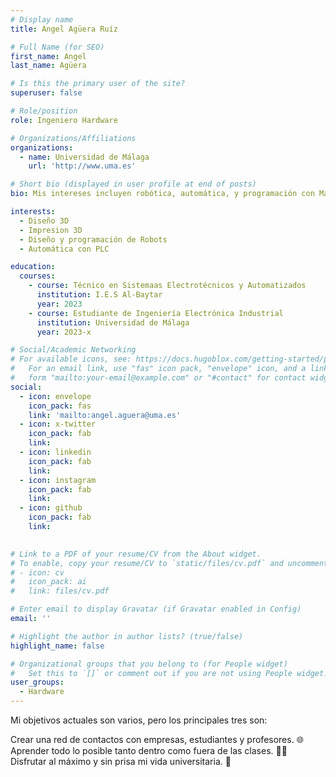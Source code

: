 ```yaml
---
# Display name
title: Angel Agüera Ruíz

# Full Name (for SEO)
first_name: Angel
last_name: Agüera

# Is this the primary user of the site?
superuser: false

# Role/position
role: Ingeniero Hardware

# Organizations/Affiliations
organizations:
  - name: Universidad de Málaga
    url: 'http://www.uma.es'

# Short bio (displayed in user profile at end of posts)
bio: Mis intereses incluyen robótica, automática, y programación con Matlab Simulink.

interests:
  - Diseño 3D
  - Impresion 3D
  - Diseño y programación de Robots
  - Automática con PLC

education:
  courses:
    - course: Técnico en Sistemaas Electrotécnicos y Automatizados
      institution: I.E.S Al-Baytar
      year: 2023
    - course: Estudiante de Ingeniería Electrónica Industrial
      institution: Universidad de Málaga
      year: 2023-x

# Social/Academic Networking
# For available icons, see: https://docs.hugoblox.com/getting-started/page-builder/#icons
#   For an email link, use "fas" icon pack, "envelope" icon, and a link in the
#   form "mailto:your-email@example.com" or "#contact" for contact widget.
social:
  - icon: envelope
    icon_pack: fas
    link: 'mailto:angel.aguera@uma.es'
  - icon: x-twitter
    icon_pack: fab
    link: 
  - icon: linkedin
    icon_pack: fab
    link: 
  - icon: instagram
    icon_pack: fab
    link: 
  - icon: github
    icon_pack: fab
    link: 

    
# Link to a PDF of your resume/CV from the About widget.
# To enable, copy your resume/CV to `static/files/cv.pdf` and uncomment the lines below.
# - icon: cv
#   icon_pack: ai
#   link: files/cv.pdf

# Enter email to display Gravatar (if Gravatar enabled in Config)
email: ''

# Highlight the author in author lists? (true/false)
highlight_name: false

# Organizational groups that you belong to (for People widget)
#   Set this to `[]` or comment out if you are not using People widget.
user_groups:
  - Hardware
---
```




Mi objetivos actuales son varios, pero los principales tres son:

Crear una red de contactos con empresas, estudiantes y profesores. 🌐
Aprender todo lo posible tanto dentro como fuera de las clases. 🧑‍🎓
Disfrutar al máximo y sin prisa mi vida universitaria. 🍻

